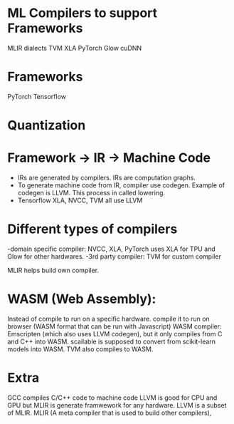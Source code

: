 # ML Compilers to support Frameworks
MLIR dialects
TVM
XLA
PyTorch Glow
cuDNN 

# Frameworks
PyTorch
Tensorflow

# Quantization

# Framework -> IR -> Machine Code
- IRs are generated by compilers. IRs are computation graphs.
- To generate machine code from IR, compiler use codegen. Example of codegen is LLVM. This process in called lowering.
- Tensorflow XLA, NVCC, TVM all use LLVM

# Different types of compilers
-domain specific compiler: NVCC, XLA, PyTorch uses XLA for TPU and Glow for other hardwares.
-3rd party compiler: TVM for custom compiler

MLIR helps build own compiler.

# WASM  (Web Assembly):
Instead of compile to run on a specific hardware. compile it to run on browser (WASM format that can be run with Javascript)
WASM compiler: Emscripten (which also uses LLVM codegen), but it only compiles from C and C++ into WASM. scailable is supposed to convert from scikit-learn models into WASM.
TVM also compiles to WASM.


# Extra
GCC compiles C/C++ code to machine code
LLVM is good for CPU and GPU but MLIR is generate framwework for any hardware. LLVM is a subset of MLIR.
MLIR (A meta compiler that is used to build other compilers), 
